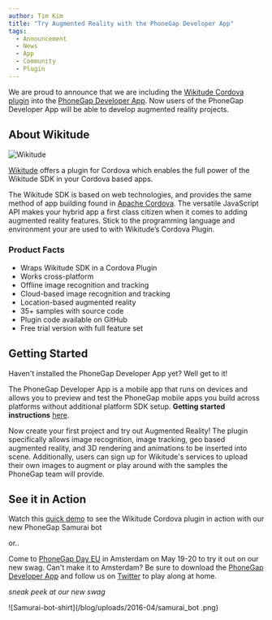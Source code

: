 ```yaml
---
author: Tim Kim
title: "Try Augmented Reality with the PhoneGap Developer App"
tags:
  - Announcement
  - News
  - App
  - Community
  - Plugin
---
```


We are proud to announce that we are including the [Wikitude Cordova plugin](http://www.wikitude.com/products/extensions/cordova-plugin-augmented-reality/) into the [PhoneGap Developer App](http://phonegap.com/products/). Now users of the PhoneGap Developer App will be able to develop augmented reality projects. 

## About Wikitude

![Wikitude](/blog/uploads/2016-04/Wikitude.png)

[Wikitude](http://www.wikitude.com/) offers a plugin for Cordova which enables the full power of the Wikitude SDK in your Cordova based apps.

The Wikitude SDK is based on web technologies, and provides the same method of app building found in [Apache Cordova](https://cordova.apache.org/). The versatile JavaScript API makes your hybrid app a first class citizen when it comes to adding augmented reality features. Stick to the programming language and environment your are used to with Wikitude’s Cordova Plugin.

### Product Facts

- Wraps Wikitude SDK in a Cordova Plugin
- Works cross-platform
- Offline image recognition and tracking
- Cloud-based image recognition and tracking
- Location-based augmented reality
- 35+ samples with source code
- Plugin code available on GitHub
- Free trial version with full feature set

## Getting Started

Haven't installed the PhoneGap Developer App yet? Well get to it! 

The PhoneGap Developer App is a mobile app that runs on devices and allows you to preview and test the PhoneGap mobile apps you build across platforms without additional platform SDK setup. **Getting started instructions** [here](http://docs.phonegap.com/getting-started/2-install-mobile-app/).

Now create your first project and try out Augmented Reality! The plugin specifically allows image recognition, image tracking, geo based augmented reality, and 3D rendering and animations to be inserted into scene. Additionally, users can sign up for Wikitude's services to upload their own images to augment or play around with the samples the PhoneGap team will provide. 

## See it in Action

Watch this [quick demo](https://www.youtube.com/watch?v=hNOzc9rwiRg) to see the Wikitude Cordova plugin in action with our new PhoneGap Samurai bot 

or..

Come to [PhoneGap Day EU](http://pgday.phonegap.com/eu2016/) in Amsterdam on May 19-20 to try it out on our new swag. Can't make it to Amsterdam? Be sure to download the [PhoneGap Developer App](http://docs.phonegap.com/getting-started/2-install-mobile-app/) and follow us on [Twitter](https://twitter.com/phonegap) to play along at home.

*sneak peek at our new swag*

![Samurai-bot-shirt](/blog/uploads/2016-04/samurai_bot
.png)
